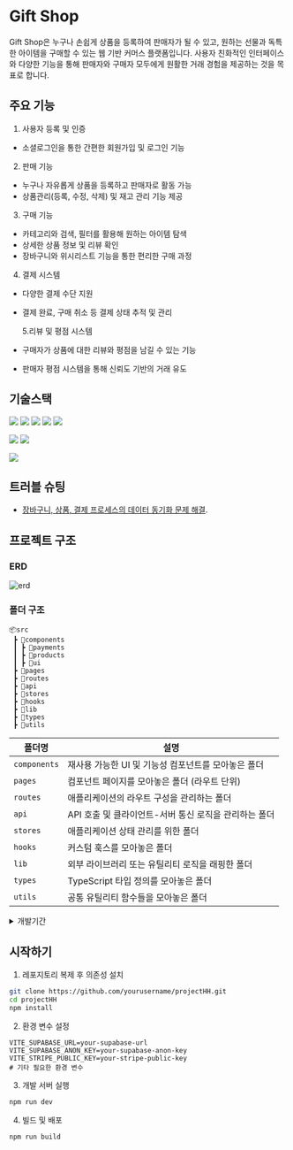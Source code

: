 # Gift Shop

Gift Shop은 누구나 손쉽게 상품을 등록하여 판매자가 될 수 있고, 원하는 선물과 독특한 아이템을 구매할 수 있는 웹 기반 커머스 플랫폼입니다.
사용자 친화적인 인터페이스와 다양한 기능을 통해 판매자와 구매자 모두에게 원활한 거래 경험을 제공하는 것을 목표로 합니다.

## 주요 기능

1. 사용자 등록 및 인증

- 소셜로그인을 통한 간편한 회원가입 및 로그인 기능

2. 판매 기능

- 누구나 자유롭게 상품을 등록하고 판매자로 활동 가능
- 상품관리(등록, 수정, 삭제) 및 재고 관리 기능 제공

3. 구매 기능

- 카테고리와 검색, 필터를 활용해 원하는 아이템 탐색
- 상세한 상품 정보 및 리뷰 확인
- 장바구니와 위시리스트 기능을 통한 편리한 구매 과정

4. 결제 시스템

- 다양한 결제 수단 지원
- 결제 완료, 구매 취소 등 결제 상태 추적 및 관리

    5.리뷰 및 평점 시스템

- 구매자가 상품에 대한 리뷰와 평점을 남길 수 있는 기능
- 판매자 평점 시스템을 통해 신뢰도 기반의 거래 유도

## 기술스택

<img src="https://img.shields.io/badge/typescript-3178C6?style=for-the-badge&logo=typescript&logoColor=white"> <img src="https://img.shields.io/badge/react-61DAFB?style=for-the-badge&logo=react&logoColor=black"> <img src="https://img.shields.io/badge/vite-646CFF?style=for-the-badge&logo=vite&logoColor=white">
<img src="https://img.shields.io/badge/tailwind css-06B6D4?style=for-the-badge&logo=tailwindcss&logoColor=white">
<img src="https://img.shields.io/badge/shadcn/ui-000000?style=for-the-badge&logo=shadcnui&logoColor=white">

<img src="https://img.shields.io/badge/zustand-F3DF49?style=for-the-badge"> <img src="https://img.shields.io/badge/tanstack query-FF4154?style=for-the-badge&logo=reactquery&logoColor=white">

<img src="https://img.shields.io/badge/supabase-3FCF8E?style=for-the-badge&logo=supabase&logoColor=white">


## 트러블 슈팅
* [장바구니, 상품, 결제 프로세스의 데이터 동기화 문제 해결](http://localhost:4000).
## 프로젝트 구조

### ERD

![erd](https://github.com/user-attachments/assets/f0efa8b7-a63d-4127-844c-60118d1a6552)

### 폴더 구조

```
📦src
 ┣ 📂components
 ┃ ┣ 📂payments
 ┃ ┣ 📂products
 ┃ ┣ 📂ui
 ┣ 📂pages
 ┣ 📂routes
 ┣ 📂api
 ┣ 📂stores
 ┣ 📂hooks
 ┣ 📂lib
 ┣ 📂types
 ┣ 📂utils

```

| 폴더명       | 설명                                                  |
| ------------ | ----------------------------------------------------- |
| `components` | 재사용 가능한 UI 및 기능성 컴포넌트를 모아놓은 폴더   |
| `pages`      | 컴포넌트 페이지를 모아놓은 폴더 (라우트 단위)         |
| `routes`     | 애플리케이션의 라우트 구성을 관리하는 폴더            |
| `api`        | API 호출 및 클라이언트-서버 통신 로직을 관리하는 폴더 |
| `stores`     | 애플리케이션 상태 관리를 위한 폴더                    |
| `hooks`      | 커스텀 훅스를 모아놓은 폴더                           |
| `lib`        | 외부 라이브러리 또는 유틸리티 로직을 래핑한 폴더      |
| `types`      | TypeScript 타입 정의를 모아놓은 폴더                  |
| `utils`      | 공통 유틸리티 함수들을 모아놓은 폴더                  |

<details><summary>개발기간</summary>

| **주차**    | **개발 목표 및 내용**                                                      |
| ----------- | -------------------------------------------------------------------------- |
| **1주차**   | **초기 세팅 및 인증 구현**                                                 |
|             | - 개발 환경 세팅 및 와이어프레임 작성                                      |
|             | - 사용자 플로우 정의 및 페이지 라우팅 설계                                 |
|             | - Firebase Authentication을 활용한 로그인, 회원가입, 소셜 로그인 기능 구현 |
| **2-3주차** | **상품 탐색 및 데이터 핸들링**                                             |
|             | - 판매자 및 상품 상세 페이지 구현                                          |
|             | - 장바구니 기능 구현 (Zustand 활용)                                        |
| **4주차**   | **결제 및 구매 이력 관리**                                                 |
|             | - 구매 내역 페이지 및 구매 취소 기능 구현                                  |
| **5주차**   | **최적화 및 배포**                                                         |
|             | - 렌더링 최적화 (React.memo, Lazy Loading, Code Splitting)                 |
|             | - SEO 개선 (React Helmet 활용)                                             |
|             | - 이미지/미디어 파일 최적화 (Webpack 이미지 로더, Firebase Storage 사용)   |
|             | - 대규모 데이터셋 렌더링 최적화 (Virtualized List 적용)                    |

</details>

## 시작하기

1. 레포지토리 복제 후 의존성 설치

```bash
git clone https://github.com/yourusername/projectHH.git
cd projectHH
npm install
```

2. 환경 변수 설정

```env
VITE_SUPABASE_URL=your-supabase-url
VITE_SUPABASE_ANON_KEY=your-supabase-anon-key
VITE_STRIPE_PUBLIC_KEY=your-stripe-public-key
# 기타 필요한 환경 변수
```

3. 개발 서버 실행

```bash
npm run dev
```

4. 빌드 및 배포

```bash
npm run build
```
